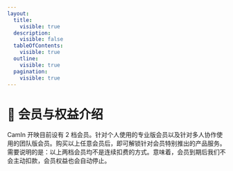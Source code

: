 ```yaml
---
layout:
  title:
    visible: true
  description:
    visible: false
  tableOfContents:
    visible: true
  outline:
    visible: true
  pagination:
    visible: true
---
```


# 🌟 会员与权益介绍

CamIn 开映目前设有 2 档会员。针对个人使用的专业版会员以及针对多人协作使用的团队版会员。购买以上任意会员后，即可解锁针对会员特别推出的产品服务。需要说明的是：以上两档会员均不是连续扣费的方式。意味着，会员到期后我们不会主动扣款，会员权益也会自动停止。
